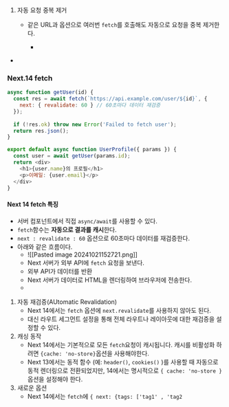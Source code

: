 1. 자동 요청 중복 제거
   - 같은 URL과 옵션으로 여러번 `fetch`를 호출해도 자동으로 요청을 중복 제거한다.
     
	   - 
- 

### Next.14 fetch

```js
async function getUser(id) {
  const res = await fetch(`https://api.example.com/user/${id}`, {
    next: { revalidate: 60 } // 60초마다 데이터 재검증
  });
  
  if (!res.ok) throw new Error('Failed to fetch user');
  return res.json();
}

export default async function UserProfile({ params }) {
  const user = await getUser(params.id);
  return <div>
    <h1>{user.name}의 프로필</h1>
    <p>이메일: {user.email}</p>
  </div>
}
```

#### Next 14 fetch 특징
- 서버 컴포넌트에서 직접 `async/await`를 사용할 수 있다.
- `fetch`함수는 **자동으로 결과를 캐시**한다.
- `next : revalidate : 60` 옵션으로 60초마다 데이터를 재검증한다.
- 아래와 같은 흐름이다.
	- ![[Pasted image 20241021152721.png]]
	- Next 서버가 외부 API에 `fetch` 요청을 보낸다.
	- 외부 API가 데이터를 반환
	- Next 서버가 데이터로 HTML을 렌더링하여 브라우저에 전송한다.
	- 

1. 자동 재검증(AUtomatic Revalidation)
	- Next 14에서는 `fetch` 옵션에 `next.revalidate`를 사용하지 않아도 된다.
	- 대신 라우트 세그먼트 설정을 통해 전체 라우트나 레이아웃에 대한 재검증을 설정할 수 있다.
2. 캐싱 동작
	- Next 14에서는 기본적으로 모든 `fetch`요청이 캐시됩니다. 캐시를 비활성화 하려면 `{cache: 'no-store}`옵션을 사용해야한다.
	- Next 13에서는 동적 함수 (예: `header()`, `cookies()` )를 사용할 때 자동으로 동적 렌더링으로 전환되었지만, 14에서는 명시적으로 `{ cache: 'no-store }` 옵션을 설정해야 한다.
3. 새로운 옵션
	- Next 14에서는 `fetch`에 `{ next: {tags: ['tag1' , 'tag2`